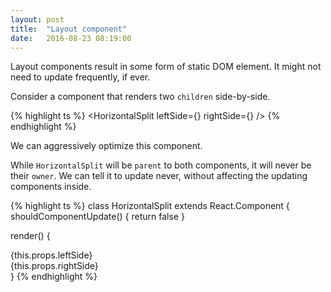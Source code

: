 ```yaml
---
layout: post
title:  "Layout component"
date:   2016-08-23 08:19:00
---
```


Layout components result in some form of static DOM element. It might not need to update frequently, if ever.

Consider a component that renders two `children` side-by-side.

{% highlight ts %}
<HorizontalSplit
  leftSide={<SomeSmartComponent />}
  rightSide={<AnotherSmartComponent />}
/>
{% endhighlight %}

We can aggressively optimize this component.

While `HorizontalSplit` will be `parent` to both components, it will never be their `owner`. We can tell it to update never, without affecting the updating components inside.

{% highlight ts %}
class HorizontalSplit extends React.Component {
  shouldComponentUpdate() {
    return false
  }

  render() {
    <FlexContainer>
      <div>{this.props.leftSide}</div>
      <div>{this.props.rightSide}</div>
    </FlexContainer>
  }
{% endhighlight %}
